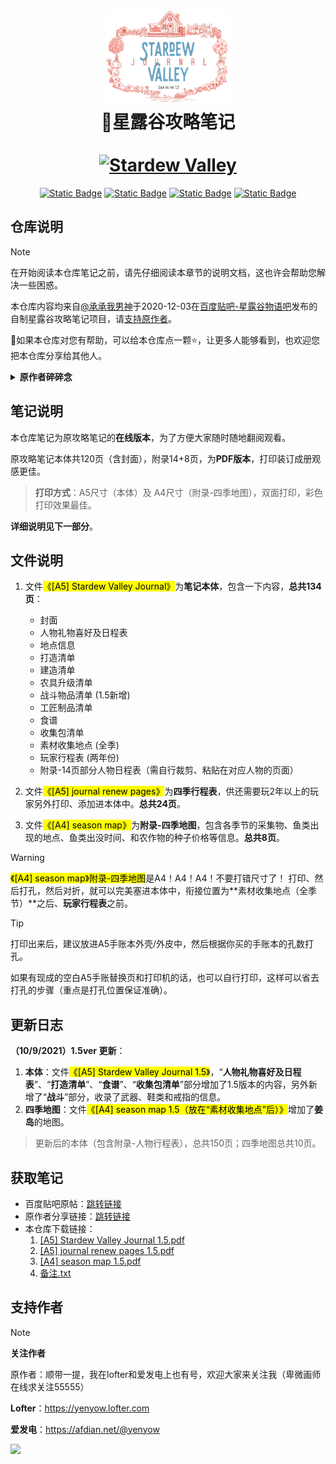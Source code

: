 <div align="center">
  <h1 align="center">
    <img src="./docs/assets/cover1.5.png" width=200>
    <br>
    📔星露谷攻略笔记
    <br>
    <br>
    <a href="https://sv.pi3.fun"><img src="./docs/assets/review.png" alt="Stardew Valley"></a>
  </h1>
</div>

<p align="center">
  <a href="https://sv.pi3.fun"><img alt="Static Badge" src="https://img.shields.io/badge/Go_to_the-website1-E0BBE4?style=flat-square&logo=googlechrome&logoColor=white"></a>
  <a href="https://sv1.pi3.fun"><img alt="Static Badge" src="https://img.shields.io/badge/Go_to_the-website2-D291BC?style=flat-square&logo=googlechrome&logoColor=white"></a>
  <a href="https://sv2.pi3.fun/"><img alt="Static Badge" src="https://img.shields.io/badge/Go_to_the-website3-FEC8D8?style=flat-square&logo=googlechrome&logoColor=white"></a>
  <a href="https://blog.pi3.fun/stardew-valley/"><img alt="Static Badge" src="https://img.shields.io/badge/Go_to_the-website4-FFDFD3?style=flat-square&logo=googlechrome&logoColor=white"></a>
</p>

## 仓库说明

> [!NOTE]
> 在开始阅读本仓库笔记之前，请先仔细阅读本章节的说明文档，这也许会帮助您解决一些困惑。

本仓库内容均来自[@承承我男神](https://tieba.baidu.com/p/7128486926?share=9105&fr=sharewise&see_lz=0&share_from=post&sfc=copy&client_type=2&client_version=12.66.1.2&st=1729069941&is_video=false&unique=F5E59FF8A8BEBAF532557E2BDC16EC6F)于2020-12-03在[百度贴吧-星露谷物语吧](https://jump2.bdimg.com/f?kw=%E6%98%9F%E9%9C%B2%E8%B0%B7%E7%89%A9%E8%AF%AD&ie=utf-8)发布的自制星露谷攻略笔记项目，请[支持原作者](#donate)。

🚀如果本仓库对您有帮助，可以给本仓库点一颗⭐，让更多人能够看到，也欢迎您把本仓库分享给其他人。

<details>
<summary><strong>原作者碎碎念</strong></summary>

2020-11-11 原帖：[跳转链接](https://tieba.baidu.com/p/7082095055?share=9105&fr=sharewise&see_lz=0&share_from=post&sfc=copy&client_type=2&client_version=12.66.1.2&st=1729073343&is_video=false&unique=D0D1D85F8429AE3CC59ED4F7E7763564)

大家好，这是萌新第一次发贴，若有格式不规范的地方希望多多包涵+指正。

我在制作一份**攻略+手账模式**的笔记。

**攻略部分**（根据游戏1.4版本）包含：

1. 人物的礼物喜好+日常作息行程表
2. 地点的营业休业时间表
3. 菜单打造的材料和解锁条件一览
4. 罗宾的木匠店打造农舍/升级房屋所需要的材料
5. 铁匠铺升级农具所需要的材料
6. 工匠制品所需要的原材料、酿造/腌制时间及基本售价
7. 料理的材料和食谱的获得来源
8. 社区中心的收集包所需要的材料和解锁奖励
9. 每季的当季作物及种子售价、当季鱼类及相应的垂钓地点

方便玩家随时翻阅所需要的信息。

**手账部分**即日程表，用来记录游戏过程中的“**每日任务**”、今日计划的农活/其他活、需要送礼的对象等等。

这个项目是用**AI（adobe illustrator）**和**Indesign**排版，用sketchbook和procreate绘制插画。

目前项目进度大概是这样：
（各part只展示部分内容，并非全部内容）
![](https://cdn.jsdelivr.net/gh/Pi3-l22/pico_rep/img/t1.jpg)
![](https://cdn.jsdelivr.net/gh/Pi3-l22/pico_rep/img/t2.jpg)
![](https://cdn.jsdelivr.net/gh/Pi3-l22/pico_rep/img/t3.jpg)
![](https://cdn.jsdelivr.net/gh/Pi3-l22/pico_rep/img/t4.jpg)
![](https://cdn.jsdelivr.net/gh/Pi3-l22/pico_rep/img/t5.jpg)
![](https://cdn.jsdelivr.net/gh/Pi3-l22/pico_rep/img/t6.jpg)

**当季作物地图**：

![](https://cdn.jsdelivr.net/gh/Pi3-l22/pico_rep/img/t7.jpg)

**月计划和周计划部分**：

![](https://cdn.jsdelivr.net/gh/Pi3-l22/pico_rep/img/t8.jpg)

关于攻略部分的内容，我希望达到的效果是**涵盖面尽可能的广**、在尽可能使通关过程顺畅的同时又**不剧透太多**使得新鲜感和惊喜度下降，所以攻略部分的内容其实是比较**粗糙**、**不精细**的。我的目标只是想做一个方便在游戏进行时同步查阅的线下笔记而已，太详尽就**失去探索的乐趣**了。

另外我也希望能做到**交互设计**的理念，由笔记本完善游戏体验、由游戏完善笔记本，所以**手账部分**连月计划部分都是**完全空白**的，希望由玩家自己查看杂货店布告板的月历，自己填写当季的生日村民、节日信息，也可以记下作物预计成熟的日子，希望这点不便可以转换成**沉浸感**。

**星露谷**是我第一款玩得如此认真投入的游戏，这游戏玩起来**巨有毒**，想着结束了今天就退出了，结果又想起“哎呀作物快熟了，看看今天可以收成了没” “天气预告说明天雨天，想继续攻略矿井的进度”，就这样**不知不觉**玩到了早上。

**第一次玩**，在没有查wiki的情况下懵懵懂懂地感受到了**很多惊喜**，也有很多**悔断肠**的操作，例如不清楚作物的成长天数刚播种没几天就换季了（**nmd**），还有例如不知道村民们的喜好乱送了很多垃圾，过了一年好感度完全没有（只有流浪汉只要是吃的什么都喜欢，勉强有了两心呜呜），还有不小心把收集包的材料卖了、忘了摸狗子、摸鸡鸡（这个不准叠词！）、摸牛子（这个不准加“子”！）等等琐碎的**小遗憾**……总的来说就是，每天要做的事情太多了，第一次玩非常**手忙脚乱**，没有好好安排自己的行程，所以后来就想：下次再玩前要查好攻略，备好笔记本记录“今日行程”、抄下必要的信息（成长天数、村民的喜好、制作材料等等）再玩吧。

等终于不懂经历了多少次期末（每次都喊着考完这轮就回去星露谷种田，但最后都**未能如愿以偿**）终于能快乐回归星露谷时，我发现了一个问题……有太多必要信息需要摘抄了，重点是我的字很丑，所以就想：为什么不干脆整理好了之后打印出来呢？——>既然要打印，为什么我不重新设计排版成我喜欢的样子呢？

所以就有了这个**攻略+手账**的**星露谷笔记**

我非常喜欢星露谷，所以想认真去玩，投入在这个世界的每一秒都**很开心、很充实、很满足**。希望这份自制攻略笔记本也能把这种**沉浸感分享给大家**。

目前的进度还剩下1）**封面设计**、2）**部分“收集包”的插画**、3）**月（季）末的插画**、4）**最后的微调排版**。

预计**本月底**可以完成，届时会发pdf版上来。

（如果希望自己客制化的话，可以在下面留言，我也可以打包indesign文件，可以根据模板自己DIY）

（望我这个flag可以如期完成吧（祈祷）

（话说感觉我完成这个项目之后也还不能回去种田，我还有本子还没画完呜呜……有喜欢bl的腐女腐男感兴趣吗

</details>

## 笔记说明

本仓库笔记为原攻略笔记的**在线版本**，为了方便大家随时随地翻阅观看。

原攻略笔记本体共120页（含封面），附录14+8页，为**PDF版本**，打印装订成册观感更佳。

> **打印方式**：A5尺寸（本体）及 A4尺寸（附录-四季地图），双面打印，彩色打印效果最佳。

**详细说明见下一部分**。


## 文件说明

1. 文件<mark>《[A5] Stardew Valley Journal》</mark>为**笔记本体**，包含一下内容，**总共134页**：
      - 封面
      - 人物礼物喜好及日程表
      - 地点信息
      - 打造清单
      - 建造清单
      - 农具升级清单
      - 战斗物品清单 (1.5新增)
      - 工匠制品清单
      - 食谱
      - 收集包清单
      - 素材收集地点 (全季)
      - 玩家行程表 (两年份)
      - 附录-14页部分人物日程表（需自行裁剪、粘贴在对应人物的页面）

2.  文件<mark>《[A5] journal renew pages》</mark>为**四季行程表**，供还需要玩2年以上的玩家另外打印、添加进本体中。**总共24页**。

3.  文件<mark>《[A4] season map》</mark>为**附录-四季地图**，包含各季节的采集物、鱼类出现的地点、鱼类出没时间、和农作物的种子价格等信息。**总共8页**。
> [!WARNING]
> <mark>《[A4] season map》附录-四季地图</mark>是A4！A4！A4！不要打错尺寸了！ 打印、然后打孔，然后对折，就可以完美塞进本体中，衔接位置为**素材收集地点（全季节）**之后、**玩家行程表**之前。

> [!TIP]
> 打印出来后，建议放进A5手账本外壳/外皮中，然后根据你买的手账本的孔数打孔。
> 
> 如果有现成的空白A5手账替换页和打印机的话，也可以自行打印，这样可以省去打孔的步骤（重点是打孔位置保证准确）。

## 更新日志

**（10/9/2021）1.5ver 更新**：

1. **本体**：文件<mark>《[A5] Stardew Valley Journal 1.5》</mark>，“**人物礼物喜好及日程表**”、“**打造清单**”、“**食谱**”、“**收集包清单**”部分增加了1.5版本的内容，另外新增了“**战斗**”部分，收录了武器、鞋类和戒指的信息。
2. **四季地图**：文件<mark>《[A4] season map 1.5（放在“素材收集地点”后）》</mark>增加了**姜岛**的地图。

> 更新后的本体（包含附录-人物行程表），总共150页；四季地图总共10页。

## 获取笔记

- 百度贴吧原帖：[跳转链接](https://tieba.baidu.com/p/7128486926?share=9105&fr=sharewise&see_lz=0&share_from=post&sfc=copy&client_type=2&client_version=12.66.1.2&st=1729069941&is_video=false&unique=F5E59FF8A8BEBAF532557E2BDC16EC6F)
- 原作者分享链接：[跳转链接](https://pan.baidu.com/wap/init?surl=eNn3AAaRuFdxIICgPxf89g&pwd=keuh)
- 本仓库下载链接：
    1. [[A5] Stardew Valley Journal 1.5.pdf](https://github.com/Pi3-l22/Stardew_Valley_Image/raw/main/%5BA5%5D%20Stardew%20Valley%20Journal%201.5.pdf) 
    2. [[A5] journal renew pages 1.5.pdf](https://github.com/Pi3-l22/Stardew_Valley_Image/raw/main/%5BA5%5D%20journal%20renew%20pages.pdf)
    3. [[A4] season map 1.5.pdf](https://github.com/Pi3-l22/Stardew_Valley_Image/raw/main/%5BA4%5D%20season%20map%201.5.pdf)
    4. [备注.txt](https://github.com/Pi3-l22/Stardew_Valley_Image/raw/main/note.txt)

## 支持作者<span id="donate"></span>

> [!NOTE]
> **关注作者**
> 
> 原作者：顺带一提，我在lofter和爱发电上也有号，欢迎大家来关注我（卑微画师在线求关注55555）
> 
> **Lofter**：<a href="https://yenyow.lofter.com" target="_blank">https://yenyow.lofter.com</a>
> 
> **爱发电**：<a href="https://afdian.net/@yenyow" target="_blank">https://afdian.net/@yenyow</a>

<a href="https://cdn.jsdelivr.net/gh/Pi3-l22/pico_rep/img/donate.jpg"><img src="https://cdn.jsdelivr.net/gh/Pi3-l22/pico_rep/img/buy_me_a_coffee.png" width="400"></a>


